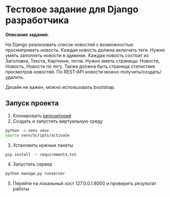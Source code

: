 # Тестовое задание для Django разработчика

**Описание задания**: 

На Django реализовать список новостей с возможностью просматривать новость. Каждая новость должна включать теги. Нужно уметь заполнять новости в админке. Каждая новость состоит из Заголовка, Текста, Картинки, тегов. Нужно иметь страницы: Новости, Новость, Новости по тегу. Также должна быть страница статистике просмотров новостей. По REST-API новости можно получить/создать/удалить.

Дизайн не важен, можно использовать bootstrap. 

## Запуск проекта

1. Клонировать [репозиторий](https://github.com/tunsmm/test_zavodit.git)
2. Создать и запустить виртуальную среду

```bash
python -m venv venv
source venv/Scripts/activate
```

3. Установить нужные пакеты

```bash
pip install -r requirements.txt
```

4. Запустить сервер

```bash
python manage.py runserver
```

5. Перейти на локальный хост 127.0.0.1:8000 и проверить результат работы